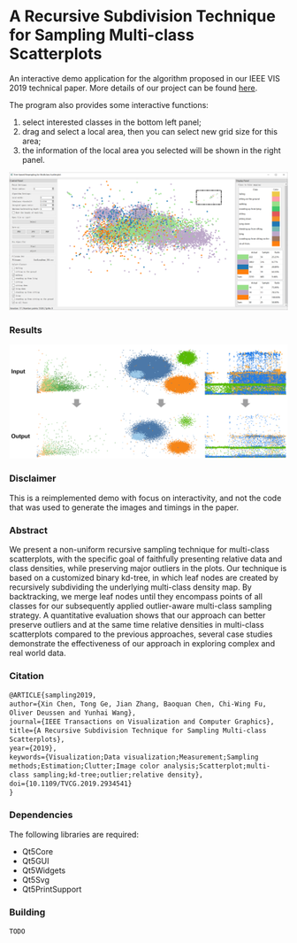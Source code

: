# A Recursive Subdivision Technique for Sampling Multi-class Scatterplots

An interactive demo application for the algorithm proposed in our IEEE VIS 2019 technical paper.
More details of our project can be found [here](http://www.yunhaiwang.net/infoVis2019/scatterplot/index.html).

The program also provides some interactive functions:
1. select interested classes in the bottom left panel;
2. drag and select a local area, then you can select new grid size for this area;
3. the information of the local area you selected will be shown in the right panel.

<img src="figures/app.png?raw=true" alt="Screenshot of the application.">

### Results

<img src="figures/results.png" alt="Input scatterplots and their results." width="800px">

### Disclaimer
This is a reimplemented demo with focus on interactivity, and not the code that was used to generate the images and timings in the paper.

### Abstract
We present a non-uniform recursive sampling technique for multi-class scatterplots, with the specific goal of faithfully presenting relative data and class densities, while preserving major outliers in the plots. Our technique is based on a customized binary kd-tree, in which leaf nodes are created by recursively subdividing the underlying multi-class density map. By backtracking, we merge leaf nodes until they encompass points of all classes for our subsequently applied outlier-aware multi-class sampling strategy. A quantitative evaluation shows that our approach can better preserve outliers and at the same time relative densities in multi-class scatterplots compared to the previous approaches, several case studies demonstrate the effectiveness of our approach in exploring complex and real world data.

### Citation
```
@ARTICLE{sampling2019,
author={Xin Chen, Tong Ge, Jian Zhang, Baoquan Chen, Chi-Wing Fu, Oliver Deussen and Yunhai Wang},
journal={IEEE Transactions on Visualization and Computer Graphics},
title={A Recursive Subdivision Technique for Sampling Multi-class Scatterplots},
year={2019},
keywords={Visualization;Data visualization;Measurement;Sampling methods;Estimation;Clutter;Image color analysis;Scatterplot;multi-class sampling;kd-tree;outlier;relative density},
doi={10.1109/TVCG.2019.2934541}
}
```

### Dependencies
The following libraries are required:
* Qt5Core
* Qt5GUI
* Qt5Widgets
* Qt5Svg
* Qt5PrintSupport

### Building
```
TODO
```
